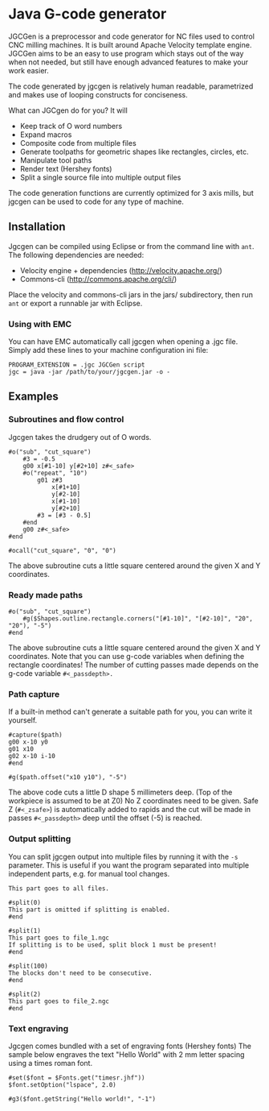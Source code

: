 Java G-code generator
======================

JGCGen is a preprocessor and code generator for NC files used to control
CNC milling machines. It is built around Apache Velocity template engine.
JGCGen aims to be an easy to use program which stays out of the way when
not needed, but still have enough advanced features to make your work
easier.

The code generated by jgcgen is relatively human readable, parametrized
and makes use of looping constructs for conciseness.

What can JGCgen do for you? It will
 * Keep track of O word numbers
 * Expand macros
 * Composite code from multiple files
 * Generate toolpaths for geometric shapes like rectangles, circles, etc.
 * Manipulate tool paths
 * Render text (Hershey fonts)
 * Split a single source file into multiple output files

The code generation functions are currently optimized for 3 axis mills,
but jgcgen can be used to code for any type of machine.

Installation
-------------

Jgcgen can be compiled using Eclipse or from the command line with `ant`.
The following dependencies are needed:
 * Velocity engine + dependencies (http://velocity.apache.org/)
 * Commons-cli (http://commons.apache.org/cli/)

Place the velocity and commons-cli jars in the jars/ subdirectory, then
run `ant` or export a runnable jar with Eclipse.

### Using with EMC ###

You can have EMC automatically call jgcgen when opening a .jgc file.
Simply add these lines to your machine configuration ini file:

	PROGRAM_EXTENSION = .jgc JGCGen script
	jgc = java -jar /path/to/your/jgcgen.jar -o -
	

Examples
---------

### Subroutines and flow control ###

Jgcgen takes the drudgery out of O words.

	#o("sub", "cut_square")
		#3 = -0.5
		g00 x[#1-10] y[#2+10] z#<_safe>
		#o("repeat", "10")
			g01 z#3
				x[#1+10]
				y[#2-10]
				x[#1-10]
				y[#2+10]
			#3 = [#3 - 0.5]
		#end
		g00 z#<_safe>
	#end

	#ocall("cut_square", "0", "0")

The above subroutine cuts a little square centered around the given X and Y coordinates.


### Ready made paths ###

	#o("sub", "cut_square")
		#g($Shapes.outline.rectangle.corners("[#1-10]", "[#2-10]", "20", "20"), "-5") 
	#end

The above subroutine cuts a little square centered around the given X and Y coordinates.
Note that you can use g-code variables when defining the rectangle coordinates!
The number of cutting passes made depends on the g-code variable `#<_passdepth>.`


### Path capture ###

If a built-in method can't generate a suitable path for you, you can write it yourself.

	#capture($path)
	g00 x-10 y0
	g01 x10
	g02 x-10 i-10
	#end
	
	#g($path.offset("x10 y10"), "-5")

The above code cuts a little D shape 5 millimeters deep. (Top of the workpiece is assumed to be at Z0)
No Z coordinates need to be given. Safe Z (`#<_zsafe>`) is automatically added to rapids and
the cut will be made in passes `#<_passdepth>` deep until the offset (-5) is reached.

### Output splitting ###

You can split jgcgen output into multiple files by running it with the `-s`
parameter. This is useful if you want the program separated into multiple
independent parts, e.g. for manual tool changes.

	This part goes to all files.
	
	#split(0)
	This part is omitted if splitting is enabled.
	#end
	
	#split(1)
	This part goes to file_1.ngc
	If splitting is to be used, split block 1 must be present!
	#end
	
	#split(100)
	The blocks don't need to be consecutive. 
	#end
	
	#split(2)
	This part goes to file_2.ngc
	#end

### Text engraving ###

Jgcgen comes bundled with a set of engraving fonts (Hershey fonts)
The sample below engraves the text "Hello World" with 2 mm letter spacing
using a times roman font.
	
	#set($font = $Fonts.get("timesr.jhf"))
	$font.setOption("lspace", 2.0)

	#g3($font.getString("Hello world!", "-1")
